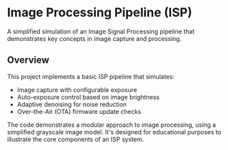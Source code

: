 # Image Processing Pipeline (ISP)

A simplified simulation of an Image Signal Processing pipeline that demonstrates key concepts in image capture and processing.

## Overview

This project implements a basic ISP pipeline that simulates:
- Image capture with configurable exposure
- Auto-exposure control based on image brightness
- Adaptive denoising for noise reduction
- Over-the-Air (OTA) firmware update checks

The code demonstrates a modular approach to image processing, using a simplified grayscale image model. It's designed for educational purposes to illustrate the core components of an ISP system.


